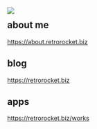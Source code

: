 <a href="https://github.com/anuraghazra/github-readme-stats" style="vertical-align:top;">
  <img align="left" src="https://github-readme-stats.vercel.app/api/top-langs/?username=retrorocket"/>
</a>

## about me
https://about.retrorocket.biz

## blog
https://retrorocket.biz

## apps
https://retrorocket.biz/works
